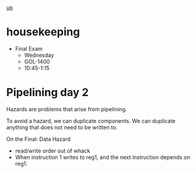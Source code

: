 [up](../index.md)

# housekeeping

- Final Exam
	- Wednesday
	- GOL-1400
	- 10:45-1:15

# Pipelining day 2

Hazards are problems that arise from pipelining.

To avoid a hazard, we can duplicate components. We can duplicate anything that
does not need to be written to.


On the Final:
Data Hazard
- read/write order out of whack
- When instruction 1 writes to reg1, and the next instruction depends on reg1.
